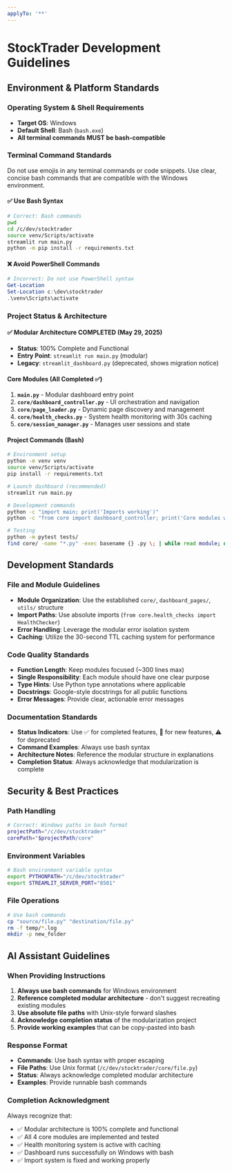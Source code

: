 ```yaml
---
applyTo: '**'
---
```


# StockTrader Development Guidelines

## Environment & Platform Standards

### Operating System & Shell Requirements
- **Target OS**: Windows
- **Default Shell**: Bash (`bash.exe`)
- **All terminal commands MUST be bash-compatible**

### Terminal Command Standards
Do not use emojis in any terminal commands or code snippets. Use clear, concise bash commands that are compatible with the Windows environment.
#### ✅ Use Bash Syntax
```bash
# Correct: Bash commands
pwd
cd /c/dev/stocktrader
source venv/Scripts/activate
streamlit run main.py
python -m pip install -r requirements.txt
```

#### ❌ Avoid PowerShell Commands
```powershell
# Incorrect: Do not use PowerShell syntax
Get-Location
Set-Location c:\dev\stocktrader
.\venv\Scripts\activate
```

### Project Status & Architecture

#### ✅ Modular Architecture COMPLETED (May 29, 2025)
- **Status**: 100% Complete and Functional
- **Entry Point**: `streamlit run main.py` (modular)
- **Legacy**: `streamlit_dashboard.py` (deprecated, shows migration notice)

#### Core Modules (All Completed ✅)
1. **`main.py`** - Modular dashboard entry point
2. **`core/dashboard_controller.py`** - UI orchestration and navigation  
3. **`core/page_loader.py`** - Dynamic page discovery and management
4. **`core/health_checks.py`** - System health monitoring with 30s caching
5. **`core/session_manager.py`** - Manages user sessions and state

#### Project Commands (Bash)
```bash
# Environment setup
python -m venv venv
source venv/Scripts/activate
pip install -r requirements.txt

# Launch dashboard (recommended)
streamlit run main.py

# Development commands
python -c "import main; print('Imports working')"
python -c "from core import dashboard_controller; print('Core modules working')"

# Testing
python -m pytest tests/
find core/ -name "*.py" -exec basename {} .py \; | while read module; do python -c "import core.$module; print('$module.py imported successfully')"; done
```

## Development Standards

### File and Module Guidelines
- **Module Organization**: Use the established `core/`, `dashboard_pages/`, `utils/` structure
- **Import Paths**: Use absolute imports (`from core.health_checks import HealthChecker`)
- **Error Handling**: Leverage the modular error isolation system
- **Caching**: Utilize the 30-second TTL caching system for performance

### Code Quality Standards
- **Function Length**: Keep modules focused (~300 lines max)
- **Single Responsibility**: Each module should have one clear purpose
- **Type Hints**: Use Python type annotations where applicable
- **Docstrings**: Google-style docstrings for all public functions
- **Error Messages**: Provide clear, actionable error messages

### Documentation Standards
- **Status Indicators**: Use ✅ for completed features, 🚀 for new features, ⚠️ for deprecated
- **Command Examples**: Always use bash syntax
- **Architecture Notes**: Reference the modular structure in explanations
- **Completion Status**: Always acknowledge that modularization is complete

## Security & Best Practices

### Path Handling
```bash
# Correct: Windows paths in bash format
projectPath="/c/dev/stocktrader"
corePath="$projectPath/core"
```

### Environment Variables
```bash
# Bash environment variable syntax
export PYTHONPATH="/c/dev/stocktrader"
export STREAMLIT_SERVER_PORT="8501"
```

### File Operations
```bash
# Use bash commands
cp "source/file.py" "destination/file.py"
rm -f temp/*.log
mkdir -p new_folder
```

## AI Assistant Guidelines

### When Providing Instructions
1. **Always use bash commands** for Windows environment
2. **Reference completed modular architecture** - don't suggest recreating existing modules
3. **Use absolute file paths** with Unix-style forward slashes
4. **Acknowledge completion status** of the modularization project
5. **Provide working examples** that can be copy-pasted into bash

### Response Format
- **Commands**: Use bash syntax with proper escaping
- **File Paths**: Use Unix format (`/c/dev/stocktrader/core/file.py`)
- **Status**: Always acknowledge completed modular architecture
- **Examples**: Provide runnable bash commands

### Completion Acknowledgment
Always recognize that:
- ✅ Modular architecture is 100% complete and functional
- ✅ All 4 core modules are implemented and tested
- ✅ Health monitoring system is active with caching
- ✅ Dashboard runs successfully on Windows with bash
- ✅ Import system is fixed and working properly